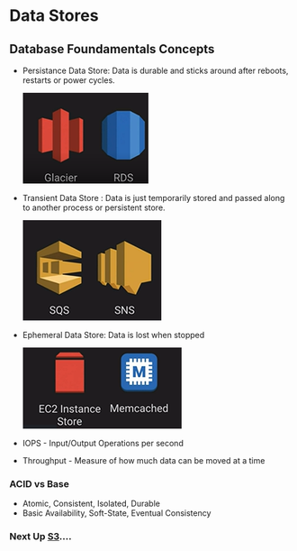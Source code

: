 # Data Stores

## Database Foundamentals Concepts

- Persistance Data Store: Data is durable and sticks around after reboots, restarts or power cycles.

    ![Persistance data Store](../assets/persistance-data-store.png)

- Transient Data Store : Data is just temporarily stored and passed along to another process or persistent store.

    ![Transient Data Store](../assets/transient-data-store.png)

- Ephemeral Data Store: Data is lost when stopped

    ![Ephemeral Data Store](../assets/ephemeral-data-store.png)

- IOPS - Input/Output Operations per second
- Throughput - Measure of how much data can be moved at a time

### ACID vs Base

- Atomic, Consistent, Isolated, Durable
- Basic Availability, Soft-State, Eventual Consistency


### Next Up [S3](./amazon-s3/README.md)....